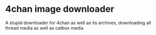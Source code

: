# 4chan image downloader

A stupid downloader for 4chan as well as its archives, downloading all thread media as well as catbox media